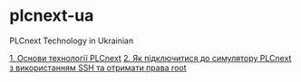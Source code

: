 # plcnext-ua
PLCnext Technology in Ukrainian

[1. Основи технології PLCnext](https://ebabeshko.github.io/plcnext-ua/basics/)
[2. Як підключитися до симулятору PLCnext з використанням SSH та отримати права root](https://github.com/ebabeshko/plcnext-ua/tree/main/ssh)
